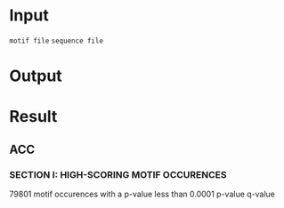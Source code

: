 
# Input
`motif file`
`sequence file`
# Output
# Result
## ACC
### SECTION I: HIGH-SCORING MOTIF OCCURENCES
79801 motif occurences with a p-value less than 0.0001
p-value
q-value
<!--stackedit_data:
eyJoaXN0b3J5IjpbLTIwOTY1MTI3OTksLTk4NDM2ODMzMywxOT
E0Nzg0OTE2LC0xNjgzODQ1NzMzLDE3Nzg2ODc5NzksMjA1ODg4
MTE5NV19
-->